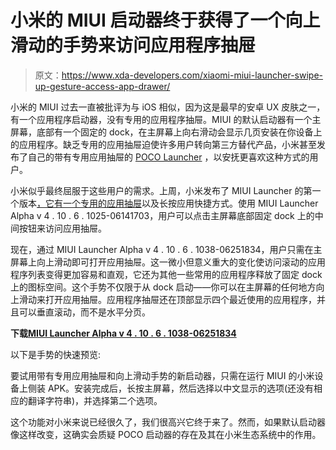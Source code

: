 # 小米的 MIUI 启动器终于获得了一个向上滑动的手势来访问应用程序抽屉

> 原文：<https://www.xda-developers.com/xiaomi-miui-launcher-swipe-up-gesture-access-app-drawer/>

小米的 MIUI 过去一直被批评为与 iOS 相似，因为这是最早的安卓 UX 皮肤之一，有一个应用程序启动器，没有专用的应用程序抽屉。MIUI 的默认启动器有一个主屏幕，底部有一个固定的 dock，在主屏幕上向右滑动会显示几页安装在你设备上的应用程序。缺乏专用的应用抽屉迫使许多用户转向第三方替代产品，小米甚至发布了自己的带有专用应用抽屉的 [POCO Launcher](https://www.xda-developers.com/poco-launcher-2-beta-custom-app-categories/) ，以安抚更喜欢这种方式的用户。

小米似乎最终屈服于这些用户的需求。上周，小米发布了 MIUI Launcher 的第一个版本[，它有一个专用的应用抽屉](https://www.xda-developers.com/xiaomi-miui-app-drawer-app-shortcuts/)以及长按应用快捷方式。使用 MIUI Launcher Alpha v 4 . 10 . 6 . 1025-06141703，用户可以点击主屏幕底部固定 dock 上的中间按钮来访问应用抽屉。

现在，通过 MIUI Launcher Alpha v 4 . 10 . 6 . 1038-06251834，用户只需在主屏幕上向上滑动即可打开应用抽屉。这一微小但意义重大的变化使访问滚动的应用程序列表变得更加容易和直观，它还为其他一些常用的应用程序释放了固定 dock 上的图标空间。这个手势不仅限于从 dock 启动——你可以在主屏幕的任何地方向上滑动来打开应用抽屉。应用程序抽屉还在顶部显示四个最近使用的应用程序，并且可以垂直滚动，而不是水平分页。

**下载[MIUI Launcher Alpha v 4 . 10 . 6 . 1038-06251834](https://www.apkmirror.com/apk/xiaomi-inc/miui-launcher/miui-launcher-alpha-4-10-6-1038-06251834-release/)**

以下是手势的快速预览:

要试用带有专用应用抽屉和向上滑动手势的新启动器，只需在运行 MIUI 的小米设备上侧装 APK。安装完成后，长按主屏幕，然后选择以中文显示的选项(还没有相应的翻译字符串)，并选择第二个选项。

这个功能对小米来说已经很久了，我们很高兴它终于来了。然而，如果默认启动器像这样改变，这确实会质疑 POCO 启动器的存在及其在小米生态系统中的作用。